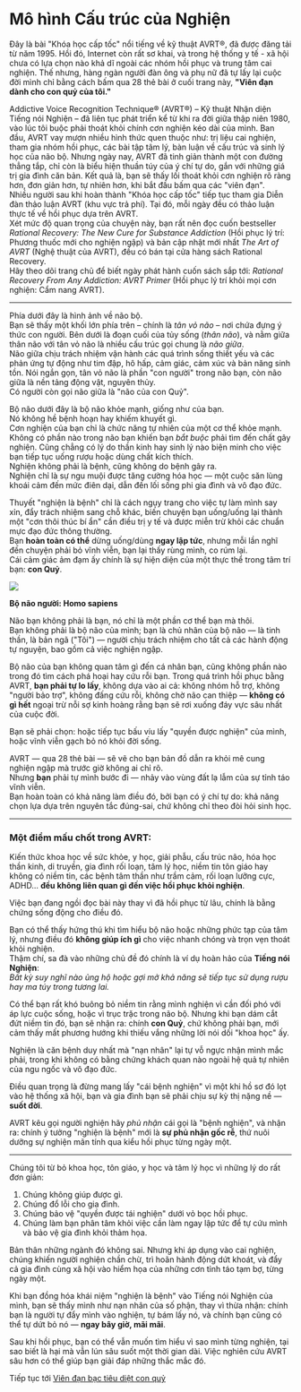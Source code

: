 # Mô hình Cấu trúc của Nghiện

Đây là bài "Khóa học cấp tốc" nổi tiếng về kỹ thuật AVRT®, đã được đăng tải từ năm 1995. Hồi đó, Internet còn rất sơ khai, và trong hệ thống y tế - xã hội chưa có lựa chọn nào khả dĩ ngoài các nhóm hồi phục và trung tâm cai nghiện. Thế nhưng, hàng ngàn người đàn ông và phụ nữ đã tự lấy lại cuộc đời mình chỉ bằng cách bấm qua 28 thẻ bài ở cuối trang này, **"Viên đạn dành cho con quỷ của tôi."**

Addictive Voice Recognition Technique® (AVRT®) – Kỹ thuật Nhận diện Tiếng nói Nghiện – đã liên tục phát triển kể từ khi ra đời giữa thập niên 1980, vào lúc tôi buộc phải thoát khỏi chính cơn nghiện kéo dài của mình. Ban đầu, AVRT vay mượn nhiều hình thức quen thuộc như: trị liệu cai nghiện, tham gia nhóm hồi phục, các bài tập tâm lý, bàn luận về cấu trúc và sinh lý học của não bộ. Nhưng ngày nay, AVRT đã tinh giản thành một con đường thẳng tắp, chỉ còn là biểu hiện thuần túy của ý chí tự do, gắn với những giá trị gia đình căn bản. Kết quả là, bạn sẽ thấy lối thoát khỏi cơn nghiện rõ ràng hơn, đơn giản hơn, tự nhiên hơn, khi bắt đầu bấm qua các "viên đạn".  
Nhiều người sau khi hoàn thành "Khóa học cấp tốc" tiếp tục tham gia Diễn đàn thảo luận AVRT (khu vực trả phí). Tại đó, mỗi ngày đều có thảo luận thực tế về hồi phục dựa trên AVRT.  
Xét mức độ quan trọng của chuyện này, bạn rất nên đọc cuốn bestseller *Rational Recovery: The New Cure for Substance Addiction* (Hồi phục lý trí: Phương thuốc mới cho nghiện ngập) và bản cập nhật mới nhất *The Art of AVRT* (Nghệ thuật của AVRT), đều có bán tại cửa hàng sách Rational Recovery.  
Hãy theo dõi trang chủ để biết ngày phát hành cuốn sách sắp tới: *Rational Recovery From Any Addiction: AVRT Primer* (Hồi phục lý trí khỏi mọi cơn nghiện: Cẩm nang AVRT).

---

Phía dưới đây là hình ảnh về não bộ.  
Bạn sẽ thấy một khối lớn phía trên – chính là *tân vỏ não* – nơi chứa đựng ý thức con người. Bên dưới là đoạn cuối của tủy sống (*thân não*), và nằm giữa thân não với tân vỏ não là nhiều cấu trúc gọi chung là *não giữa*.  
Não giữa chịu trách nhiệm vận hành các quá trình sống thiết yếu và các phản ứng tự động như tim đập, hô hấp, cảm giác, cảm xúc và bản năng sinh tồn. Nói ngắn gọn, tân vỏ não là phần "con người" trong não bạn, còn não giữa là nền tảng động vật, nguyên thủy.  
Có người còn gọi não giữa là "não của con Quỷ".

Bộ não dưới đây là bộ não khỏe mạnh, giống như của bạn.  
Nó không hề bệnh hoạn hay khiếm khuyết gì.  
Cơn nghiện của bạn chỉ là chức năng tự nhiên của một cơ thể khỏe mạnh.  
Không có phần nào trong não bạn khiến bạn *bắt buộc* phải tìm đến chất gây nghiện. Cũng chẳng có lý do thần kinh hay sinh lý nào biện minh cho việc bạn tiếp tục uống rượu hoặc dùng chất kích thích.  
Nghiện không phải là bệnh, cũng không do bệnh gây ra.  
Nghiện chỉ là sự ngu muội được tăng cường hóa học — một cuộc săn lùng khoái cảm đến mức điên dại, dẫn đến lối sống phi gia đình và vô đạo đức.  

Thuyết "nghiện là bệnh" chỉ là cách ngụy trang cho việc tự làm mình say xỉn, đẩy trách nhiệm sang chỗ khác, biến chuyện bạn uống/uống lại thành một "cơn thôi thúc bí ẩn" cần điều trị y tế và được miễn trừ khỏi các chuẩn mực đạo đức thông thường.  
Bạn **hoàn toàn có thể** dừng uống/dùng **ngay lập tức**, nhưng mỗi lần nghĩ đến chuyện phải bỏ vĩnh viễn, bạn lại thấy rùng mình, co rúm lại.  
Cái cảm giác ảm đạm ấy chính là sự hiện diện của một thực thể trong tâm trí bạn: **con Quỷ**.

![](https://web.archive.org/web/20160529115204im_/http://www.rational.org/assets/images/brain1138.jpg)

**Bộ não người: Homo sapiens**

Não bạn không phải là bạn, nó chỉ là một phần cơ thể bạn mà thôi.  
Bạn không phải là bộ não của mình; bạn là chủ nhân của bộ não — là tinh thần, là bản ngã ("Tôi") — người chịu trách nhiệm cho tất cả các hành động tự nguyện, bao gồm cả việc nghiện ngập.

Bộ não của bạn không quan tâm gì đến cá nhân bạn, cũng không phần nào trong đó tìm cách phá hoại hay cứu rỗi bạn. Trong quá trình hồi phục bằng AVRT, **bạn phải tự lo lấy**, không dựa vào ai cả: không nhóm hỗ trợ, không "người bảo trợ", không đấng cứu rỗi, không chờ não can thiệp — **không có gì hết** ngoại trừ nỗi sợ kinh hoàng rằng bạn sẽ rơi xuống đáy vực sâu nhất của cuộc đời.

Bạn sẽ phải chọn: hoặc tiếp tục bấu víu lấy "quyền được nghiện" của mình, hoặc vĩnh viễn gạch bỏ nó khỏi đời sống.

AVRT — qua 28 thẻ bài — sẽ vẽ cho bạn bản đồ dẫn ra khỏi mê cung nghiện ngập mà trước giờ không ai chỉ rõ.  
Nhưng **bạn** phải tự mình bước đi — nhảy vào vùng đất lạ lẫm của sự tỉnh táo vĩnh viễn.  
Bạn hoàn toàn có khả năng làm điều đó, bởi bạn có ý chí tự do: khả năng chọn lựa dựa trên nguyên tắc đúng-sai, chứ không chỉ theo đòi hỏi sinh học.

---

### **Một điểm mấu chốt trong AVRT:**  
Kiến thức khoa học về sức khỏe, y học, giải phẫu, cấu trúc não, hóa học thần kinh, di truyền, gia đình rối loạn, tâm lý học, niềm tin tôn giáo hay không có niềm tin, các bệnh tâm thần như trầm cảm, rối loạn lưỡng cực, ADHD... **đều không liên quan gì đến việc hồi phục khỏi nghiện**.

Việc bạn đang ngồi đọc bài này thay vì đã hồi phục từ lâu, chính là bằng chứng sống động cho điều đó.

Bạn có thể thấy hứng thú khi tìm hiểu bộ não hoặc những phức tạp của tâm lý, nhưng điều đó **không giúp ích gì** cho việc nhanh chóng và trọn vẹn thoát khỏi nghiện.  
Thậm chí, sa đà vào những chủ đề đó chính là ví dụ hoàn hảo của **Tiếng nói Nghiện**:  
*Bất kỳ suy nghĩ nào ủng hộ hoặc gợi mở khả năng sẽ tiếp tục sử dụng rượu hay ma túy trong tương lai.*

Có thể bạn rất khó buông bỏ niềm tin rằng mình nghiện vì cần đối phó với áp lực cuộc sống, hoặc vì trục trặc trong não bộ. Nhưng khi bạn dám cắt đứt niềm tin đó, bạn sẽ nhận ra: chính **con Quỷ**, chứ không phải bạn, mới cảm thấy mất phương hướng khi thiếu vắng những lời nói dối "khoa học" ấy.

Nghiện là căn bệnh duy nhất mà "nạn nhân" lại tự vỗ ngực nhận mình mắc phải, trong khi không có bằng chứng khách quan nào ngoài hệ quả tự nhiên của ngu ngốc và vô đạo đức.

Điều quan trọng là đừng mang lấy "cái bệnh nghiện" vì một khi hồ sơ đó lọt vào hệ thống xã hội, bạn và gia đình bạn sẽ phải chịu sự kỳ thị nặng nề — **suốt đời**.

AVRT kêu gọi người nghiện hãy *phủ nhận* cái gọi là "bệnh nghiện", và nhận ra: chính ý tưởng "nghiện là bệnh" mới là **sự phủ nhận gốc rễ**, thứ nuôi dưỡng sự nghiện mãn tính qua kiểu hồi phục từng ngày một.

---

Chúng tôi từ bỏ khoa học, tôn giáo, y học và tâm lý học vì những lý do rất đơn giản:
1. Chúng không giúp được gì.
2. Chúng đổ lỗi cho gia đình.
3. Chúng bảo vệ "quyền được tái nghiện" dưới vỏ bọc hồi phục.
4. Chúng làm bạn phân tâm khỏi việc cần làm ngay lập tức để tự cứu mình và bảo vệ gia đình khỏi thảm họa.

Bản thân những ngành đó không sai. Nhưng khi áp dụng vào cai nghiện, chúng khiến người nghiện chần chừ, trì hoãn hành động dứt khoát, và đẩy cả gia đình cùng xã hội vào hiểm họa của những cơn tỉnh táo tạm bợ, từng ngày một.

Khi bạn đồng hóa khái niệm "nghiện là bệnh" vào Tiếng nói Nghiện của mình, bạn sẽ thấy mình như nạn nhân của số phận, thay vì thừa nhận: chính bạn là người tự đẩy mình vào nghiện, tự bám lấy nó, và chính bạn cũng có thể tự dứt bỏ nó — **ngay bây giờ, mãi mãi**.

Sau khi hồi phục, bạn có thể vẫn muốn tìm hiểu vì sao mình từng nghiện, tại sao biết là hại mà vẫn lún sâu suốt một thời gian dài. Việc nghiên cứu AVRT sâu hơn có thể giúp bạn giải đáp những thắc mắc đó.

Tiếp tục tới [Viên đạn bạc tiêu diệt con quỷ](3.md)
